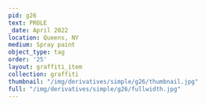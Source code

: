 ```yaml
---
pid: g26
text: PROLE
_date: April 2022
location: Queens, NY
medium: Spray paint
object_type: tag
order: '25'
layout: graffiti_item
collection: graffiti
thumbnail: "/img/derivatives/simple/g26/thumbnail.jpg"
full: "/img/derivatives/simple/g26/fullwidth.jpg"
---
```

